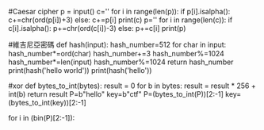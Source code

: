 #Caesar cipher
p = input()
c=''
for i in range(len(p)):
    if p[i].isalpha():
        c+=chr(ord(p[i])+3)
    else:
        c+=p[i]
print(c)
p=''
for i in range(len(c)):
    if c[i].isalpha():
        p+=chr(ord(c[i])-3)
    else:
        p+=c[i]
print(p)

#維吉尼亞密碼
def hash(input):
    hash_number=512
    for char in input:
        hash_number*=ord(char)
        hash_number+=3
        hash_number%=1024
    hash_number*=len(input)
    hash_number%=1024
    return hash_number
print(hash('hello world'))
print(hash('hello'))

#xor
def bytes_to_int(bytes):
    result = 0
    for b in bytes:
        result = result * 256 + int(b)
    return result
P=b"hello"
key=b"ctf"
P=(bytes_to_int(P))[2:-1]
key=(bytes_to_int(key))[2:-1]

for i in (bin(P)[2:-1]):
    

